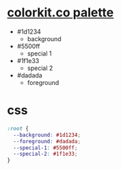 # [colorkit.co palette](https://colorkit.co/palette/1d1234-5500ff-1f1e33-dadada/)

- #1d1234 
  - background
- #5500ff
  - special 1
- #1f1e33
  - special 2
- #dadada
  - foreground

# css
```css
:root {
  --background: #1d1234;
  --foreground: #dadada;
  --special-1: #5500ff;
  --special-2: #1f1e33;
}
```
